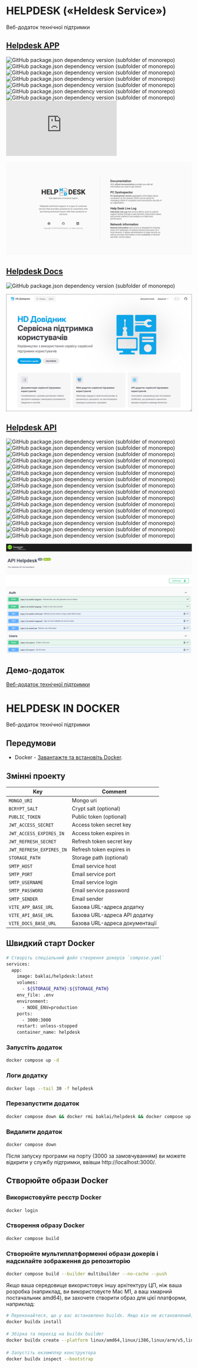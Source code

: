 # HELPDESK («Heldesk Service»)

Веб-додаток технічної підтримки

## [Helpdesk APP](https://github.com/baklai/helpdesk-app)

![GitHub package.json dependency version (subfolder of monorepo)](https://img.shields.io/github/package-json/dependency-version/baklai/helpdesk-app/vue)
![GitHub package.json dependency version (subfolder of monorepo)](https://img.shields.io/github/package-json/dependency-version/baklai/helpdesk-app/pinia)
![GitHub package.json dependency version (subfolder of monorepo)](https://img.shields.io/github/package-json/dependency-version/baklai/helpdesk-app/vue-router)
![GitHub package.json dependency version (subfolder of monorepo)](https://img.shields.io/github/package-json/dependency-version/baklai/helpdesk-app/vue-i18n)
![GitHub package.json dependency version (subfolder of monorepo)](https://img.shields.io/github/package-json/dependency-version/baklai/helpdesk-app/primevue)
![GitHub package.json dependency version (subfolder of monorepo)](https://img.shields.io/github/package-json/dependency-version/baklai/helpdesk-app/primeicons)
![GitHub package.json dependency version (subfolder of monorepo)](https://img.shields.io/github/package-json/dependency-version/baklai/helpdesk-app/axios)
![GitHub package.json dependency version (subfolder of monorepo)](https://img.shields.io/github/package-json/dependency-version/baklai/helpdesk-app/html2pdf.js)

<img src="preview-app.png">

## [Helpdesk Docs](https://github.com/baklai/helpdesk-docs)

![GitHub package.json dependency version (subfolder of monorepo)](https://img.shields.io/github/package-json/dependency-version/baklai/helpdesk-docs/vitepress)

<img src="preview-docs.png">

## [Helpdesk API](https://github.com/baklai/helpdesk-api)

![GitHub package.json dependency version (subfolder of monorepo)](https://img.shields.io/github/package-json/dependency-version/baklai/helpdesk-api/@nestjs/common)
![GitHub package.json dependency version (subfolder of monorepo)](https://img.shields.io/github/package-json/dependency-version/baklai/helpdesk-api/@nestjs/config)
![GitHub package.json dependency version (subfolder of monorepo)](https://img.shields.io/github/package-json/dependency-version/baklai/helpdesk-api/@nestjs/core)
![GitHub package.json dependency version (subfolder of monorepo)](https://img.shields.io/github/package-json/dependency-version/baklai/helpdesk-api/@nestjs/jwt)
![GitHub package.json dependency version (subfolder of monorepo)](https://img.shields.io/github/package-json/dependency-version/baklai/helpdesk-api/@nestjs/mongoose)
![GitHub package.json dependency version (subfolder of monorepo)](https://img.shields.io/github/package-json/dependency-version/baklai/helpdesk-api/@nestjs/passport)
![GitHub package.json dependency version (subfolder of monorepo)](https://img.shields.io/github/package-json/dependency-version/baklai/helpdesk-api/@nestjs/platform-express)
![GitHub package.json dependency version (subfolder of monorepo)](https://img.shields.io/github/package-json/dependency-version/baklai/helpdesk-api/@nestjs/swagger)
![GitHub package.json dependency version (subfolder of monorepo)](https://img.shields.io/github/package-json/dependency-version/baklai/helpdesk-api/rxjs)
![GitHub package.json dependency version (subfolder of monorepo)](https://img.shields.io/github/package-json/dependency-version/baklai/helpdesk-api/class-validator)
![GitHub package.json dependency version (subfolder of monorepo)](https://img.shields.io/github/package-json/dependency-version/baklai/helpdesk-api/mongoose)
![GitHub package.json dependency version (subfolder of monorepo)](https://img.shields.io/github/package-json/dependency-version/baklai/helpdesk-api/passport-jwt)
![GitHub package.json dependency version (subfolder of monorepo)](https://img.shields.io/github/package-json/dependency-version/baklai/helpdesk-api/bcrypt)
![GitHub package.json dependency version (subfolder of monorepo)](https://img.shields.io/github/package-json/dependency-version/baklai/helpdesk-api/dayjs)
![GitHub package.json dependency version (subfolder of monorepo)](https://img.shields.io/github/package-json/dependency-version/baklai/helpdesk-api/netmask)
![GitHub package.json dependency version (subfolder of monorepo)](https://img.shields.io/github/package-json/dependency-version/baklai/helpdesk-api/pingman)

<img src="preview-api.png">

## Демо-додаток

[Веб-додаток технічної підтримки](https://helpdesk-7s9s.onrender.com)

# HELPDESK IN DOCKER

Веб-додаток технічної підтримки

## Передумови

- Docker - [Завантажте та встановіть Docker](https://docs.docker.com/engine/install/).

## Змінні проекту

| Key                      | Comment                        |
| ------------------------ | ------------------------------ |
| `MONGO_URI`              | Mongo uri                      |
| `BCRYPT_SALT`            | Crypt salt (optional)          |
| `PUBLIC_TOKEN`           | Public token (optional)        |
| `JWT_ACCESS_SECRET`      | Access token secret key        |
| `JWT_ACCESS_EXPIRES_IN`  | Access token expires in        |
| `JWT_REFRESH_SECRET`     | Refresh token secret key       |
| `JWT_REFRESH_EXPIRES_IN` | Refresh token expires in       |
| `STORAGE_PATH`           | Storage path (optional)        |
| `SMTP_HOST`              | Email service host             |
| `SMTP_PORT`              | Email service port             |
| `SMTP_USERNAME`          | Email service login            |
| `SMTP_PASSWORD`          | Email service password         |
| `SMTP_SENDER`            | Email sender                   |
| `VITE_APP_BASE_URL`      | Базова URL-адреса додатку      |
| `VITE_API_BASE_URL`      | Базова URL-адреса API додатку  |
| `VITE_DOCS_BASE_URL`     | Базова URL-адреса документації |

## Швидкий старт Docker

```bash
# Створіть спеціальний файл створення докерів `compose.yaml`
services:
  app:
    image: baklai/helpdesk:latest
    volumes:
      - ${STORAGE_PATH}:${STORAGE_PATH}
    env_file: .env
    environment:
      - NODE_ENV=production
    ports:
      - 3000:3000
    restart: unless-stopped
    container_name: helpdesk
```

### Запустіть додаток

```bash
docker compose up -d
```

### Логи додатку

```bash
docker logs --tail 30 -f helpdesk
```

### Перезапустити додаток

```bash
docker compose down && docker rmi baklai/helpdesk && docker compose up -d && docker logs -f helpdesk
```

### Видалити додаток

```bash
docker compose down
```

Після запуску програми на порту (3000 за замовчуванням) ви можете відкрити
у службу підтримки, ввівши http://localhost:3000/.

## Створюйте образи Docker

### Використовуйте реєстр Docker

```bash
docker login
```

### Створення образу Docker

```bash
docker compose build
```

### Створюйте мультиплатформенні образи докерів і надсилайте зображення до репозиторію

```bash
docker compose build --builder multibuilder --no-cache --push
```

Якщо ваша середовище використовує іншу архітектуру ЦП, ніж ваша розробка
(наприклад, ви використовуєте Mac M1, а ваш хмарний постачальник amd64),
ви захочете створити образ для цієї платформи, наприклад:

```bash
# Переконайтеся, що у вас встановлено buildx. Якщо він не встановлений, встановіть його наступним чином
docker buildx install

# Збірка та перехід на buildx builder
docker buildx create --platform linux/amd64,linux/i386,linux/arm/v5,linux/arm/v6,linux/arm/v7,linux/arm64,linux/ppc64le,linux/s390x --name multibuilder --use

# Запустіть екземпляр конструктора
docker buildx inspect --bootstrap
```
